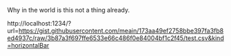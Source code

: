 Why in the world is this not a thing already.



http://localhost:1234/?url=https://gist.githubusercontent.com/meain/173aa49ef2758bbe397fa3fb8ed4937c/raw/3b87a3f697ffe6533e66c486f0e84004bf1c2f45/test.csv&kind=horizontalBar
